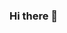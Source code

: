 ### Hi there 👋

<!--
**abishekm210/abishekm210** is a ✨ _special_ ✨ repository because its `README.md` (this file) appears on your GitHub profile.

[![@abishekm210's Holopin board](https://holopin.me/abishekm210)](https://holopin.io/@abishekm210)

Here are some ideas to get you started:

- 🔭 I’m currently working on ...
- 🌱 I’m currently learning ...
- 👯 I’m looking to collaborate on ...
- 🤔 I’m looking for help with ...
- 💬 Ask me about ...
- 📫 How to reach me: ...
- 😄 Pronouns: ...
- ⚡ Fun fact: ...
-->
